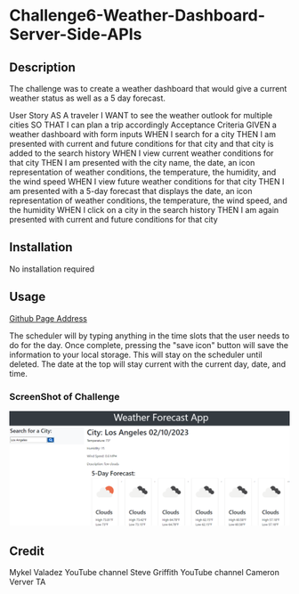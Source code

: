 # Challenge6-Weather-Dashboard-Server-Side-APIs


## Description 
The challenge was to create a weather dashboard that would give a current weather status as well as a 5 day forecast.

User Story
AS A traveler
I WANT to see the weather outlook for multiple cities
SO THAT I can plan a trip accordingly
Acceptance Criteria
GIVEN a weather dashboard with form inputs
WHEN I search for a city
THEN I am presented with current and future conditions for that city and that city is added to the search history
WHEN I view current weather conditions for that city
THEN I am presented with the city name, the date, an icon representation of weather conditions, the temperature, the humidity, and the wind speed
WHEN I view future weather conditions for that city
THEN I am presented with a 5-day forecast that displays the date, an icon representation of weather conditions, the temperature, the wind speed, and the humidity
WHEN I click on a city in the search history
THEN I am again presented with current and future conditions for that city

## Installation
No installation required

## Usage

[Github Page Address](https://tonyworldchanger.github.io/Challenge6-Weather-Dashboard-Server-Side-APIs/)

 The scheduler will by typing anything in the time slots that the user needs to do for the day. Once complete, pressing the "save icon" button will save the information to your local storage. This will stay on the scheduler until deleted. The date at the top will stay current with the current day, date, and time. 

### ScreenShot of Challenge
![Challenge6](assets/Challeng6-WeatherDashboard.PNG)




## Credit
Mykel Valadez YouTube channel
Steve Griffith YouTube channel
Cameron Verver TA